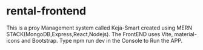 # rental-frontend
This is a proy Management  system called Keja-Smart
created using MERN STACK(MongoDB,Express,React,Nodejs).
The FrontEND uses Vite, material-icons and Bootstrap.
Type npm run dev in the Console to Run the APP.
